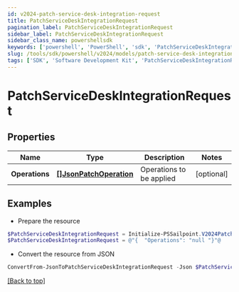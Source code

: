 ```yaml
---
id: v2024-patch-service-desk-integration-request
title: PatchServiceDeskIntegrationRequest
pagination_label: PatchServiceDeskIntegrationRequest
sidebar_label: PatchServiceDeskIntegrationRequest
sidebar_class_name: powershellsdk
keywords: ['powershell', 'PowerShell', 'sdk', 'PatchServiceDeskIntegrationRequest', 'V2024PatchServiceDeskIntegrationRequest'] 
slug: /tools/sdk/powershell/v2024/models/patch-service-desk-integration-request
tags: ['SDK', 'Software Development Kit', 'PatchServiceDeskIntegrationRequest', 'V2024PatchServiceDeskIntegrationRequest']
---
```



# PatchServiceDeskIntegrationRequest

## Properties

Name | Type | Description | Notes
------------ | ------------- | ------------- | -------------
**Operations** | [**[]JsonPatchOperation**](json-patch-operation) | Operations to be applied | [optional] 

## Examples

- Prepare the resource
```powershell
$PatchServiceDeskIntegrationRequest = Initialize-PSSailpoint.V2024PatchServiceDeskIntegrationRequest  -Operations null
$PatchServiceDeskIntegrationRequest = @"{  "Operations": "null "}"@
```

- Convert the resource from JSON
```powershell
ConvertFrom-JsonToPatchServiceDeskIntegrationRequest -Json $PatchServiceDeskIntegrationRequest
```


[[Back to top]](#) 

